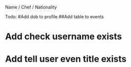Name / Chef / Nationality

Todo:
#Add dob to profile
##Add table to events
# Add check username exists
# Add tell user even title exists
